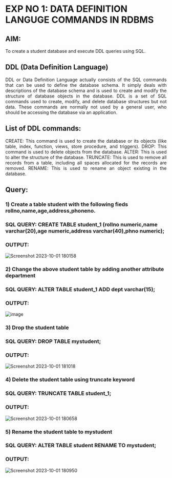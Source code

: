 # EXP NO 1: DATA DEFINITION LANGUGE COMMANDS IN RDBMS

## AIM:
To create a student database and execute DDL queries using SQL.


## DDL (Data Definition Language)
<div align="justify">
DDL or Data Definition Language actually consists of the SQL commands that can be used to define the database schema. It simply deals with descriptions of the database schema and is used to create and modify the structure of database objects in the database. DDL is a set of SQL commands used to create, modify, and delete database structures but not data. These commands are normally not used by a general user, who should be accessing the database via an application.
</div>
 
## List of DDL commands: 
<div align="justify">
CREATE: This command is used to create the database or its objects (like table, index, function, views, store procedure, and triggers).
DROP: This command is used to delete objects from the database.
ALTER: This is used to alter the structure of the database.
TRUNCATE: This is used to remove all records from a table, including all spaces allocated for the records are removed.
RENAME: This is used to rename an object existing in the database.
</div>

## Query:
### 1) Create a table student with the following fieds rollno,name,age,address,phoneno.

### SQL QUERY: CREATE TABLE student_1 (rollno numeric,name varchar(20),age numeric,address varchar(40),phno numeric);

### OUTPUT:
![Screenshot 2023-10-01 180158](https://github.com/ShanmathiShanmugam/G2_DBMS/assets/121243595/bd18c6d0-edc5-4846-833d-2749744ccddf)

### 2) Change the above student table by adding another attribute department

### SQL QUERY:  ALTER TABLE student_1 ADD dept varchar(15);

### OUTPUT:
![image](https://github.com/ShanmathiShanmugam/G2_DBMS/assets/121243595/b7c4f5cd-3aff-4398-b3e8-0cd442c5695f)

### 3) Drop the student table
 
### SQL QUERY: DROP TABLE mystudent;

### OUTPUT:
![Screenshot 2023-10-01 181018](https://github.com/ShanmathiShanmugam/G2_DBMS/assets/121243595/a9313b70-2d78-485a-8898-77055122c6f5)

### 4) Delete the student table using truncate keyword

### SQL QUERY:  TRUNCATE TABLE student_1;

### OUTPUT:
![Screenshot 2023-10-01 180658](https://github.com/ShanmathiShanmugam/G2_DBMS/assets/121243595/88328a9c-3203-4c4b-9192-4d639323ca3f)

### 5) Rename the student table to mystudent

### SQL QUERY: ALTER TABLE student RENAME TO mystudent;

### OUTPUT:
![Screenshot 2023-10-01 180950](https://github.com/ShanmathiShanmugam/G2_DBMS/assets/121243595/d675bcf9-5560-4253-9d91-5b2ce129298c)
